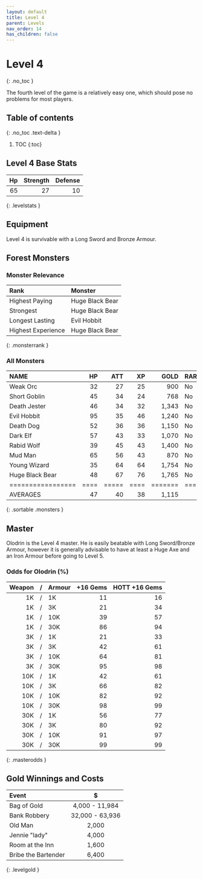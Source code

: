 ```yaml
---
layout: default
title: Level 4
parent: Levels
nav_order: 14
has_children: false
---
```

# Level 4
{: .no_toc }

The fourth level of the game is a relatively easy one, which should pose no problems for most players.

## Table of contents
{: .no_toc .text-delta }

1. TOC
{:toc}

## Level 4 Base Stats

| Hp | Strength | Defense |
|---:|---------:|--------:|
| 65 |       27 |      10 |
{: .levelstats }
  
## Equipment

Level 4 is survivable with a Long Sword and Bronze Armour.

## Forest Monsters

### Monster Relevance

| Rank               | Monster         |
|:-------------------|:----------------|
| Highest Paying     | Huge Black Bear |
| Strongest          | Huge Black Bear |
| Longest Lasting    | Evil Hobbit     |
| Highest Experience | Huge Black Bear |
{: .monsterrank }
  
### All Monsters

| NAME            | HP | ATT | XP |  GOLD | RARE | WEAPON          | 
|:----------------|---:|----:|---:|------:|:-----|:----------------|
| Weak Orc        | 32 |  27 | 25 |   900 | No   | Spiked Club     | 
| Short Goblin    | 45 |  34 | 24 |   768 | No   | Short Sword     | 
| Death Jester    | 46 |  34 | 32 | 1,343 | No   | Horrible Jokes  | 
| Evil Hobbit     | 95 |  35 | 46 | 1,240 | No   | Smoking Pipe    | 
| Death Dog       | 52 |  36 | 36 | 1,150 | No   | Teeth           | 
| Dark Elf        | 57 |  43 | 33 | 1,070 | No   | Small Bow       | 
| Rabid Wolf      | 39 |  45 | 43 | 1,400 | No   | Deathlock Fangs | 
| Mud Man         | 65 |  56 | 43 |   870 | No   | Mud Balls       | 
| Young Wizard    | 35 |  64 | 64 | 1,754 | No   | Weak Magic      | 
| Huge Black Bear | 48 |  67 | 76 | 1,765 | No   | Razor Claws     | 
|=================|====|=====|====|=======|======|=================|
| AVERAGES        | 47 |  40 | 38 | 1,115 |      |                 | 
{: .sortable .monsters }
  
## Master

Olodrin is the Level 4 master. He is easily beatable with Long Sword/Bronze Armour, however it is generally advisable to have at least a Huge Axe and an Iron Armour before going to Level 5.

### Odds for Olodrin (%)

| Weapon | / | Armour | +16 Gems | HOTT +16 Gems |
|-------:|:-:|:-------|---------:|--------------:|
|     1K | / | 1K     |       11 |            16 |
|     1K | / | 3K     |       21 |            34 |
|     1K | / | 10K    |       39 |            57 |
|     1K | / | 30K    |       86 |            94 |
|     3K | / | 1K     |       21 |            33 |
|     3K | / | 3K     |       42 |            61 |
|     3K | / | 10K    |       64 |            81 |
|     3K | / | 30K    |       95 |            98 |
|    10K | / | 1K     |       42 |            61 |
|    10K | / | 3K     |       66 |            82 |
|    10K | / | 10K    |       82 |            92 |
|    10K | / | 30K    |       98 |            99 |
|    30K | / | 1K     |       56 |            77 |
|    30K | / | 3K     |       80 |            92 |
|    30K | / | 10K    |       91 |            97 |
|    30K | / | 30K    |       99 |            99 |
{: .masterodds }
  
## Gold Winnings and Costs

| Event               | $               |
|:--------------------|:---------------:|
| Bag of Gold         | 4,000 - 11,984  |
| Bank Robbery        | 32,000 - 63,936 |
| Old Man             | 2,000           |
| Jennie "lady"       | 4,000           |
| Room at the Inn     | 1,600           |
| Bribe the Bartender | 6,400           |
{: .levelgold }
  

